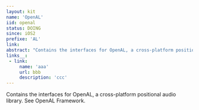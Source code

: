 ```yaml
---
layout: kit
name: 'OpenAL'
iid: openal
status: DOING
since: iOS2
prefixe: 'AL'
link: 
abstract: "Contains the interfaces for OpenAL, a cross-platform positional audio library. See OpenAL Framework."
links__:
 - link:
     name: 'aaa'
     url: bbb
     description: 'ccc'
---
```


Contains the interfaces for OpenAL, a cross-platform positional audio library. See OpenAL Framework.
